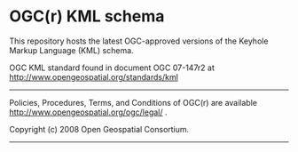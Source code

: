 OGC(r) KML schema
======================================================================

This repository hosts the latest OGC-approved versions of the Keyhole Markup Language (KML) schema.

OGC KML standard found in document OGC 07-147r2 at
 http://www.opengeospatial.org/standards/kml

-----------------------------------------------------------------------

Policies, Procedures, Terms, and Conditions of OGC(r) are available
  http://www.opengeospatial.org/ogc/legal/ .

Copyright (c) 2008 Open Geospatial Consortium.

-----------------------------------------------------------------------
